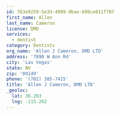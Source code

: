 ```yaml
---
id: 763e9259-5e3d-4989-9bae-b99ce011f787
first_name: Allen
last_name: Cameron
license: DMD
services:
  - dentist
category: Dentists
org_name: 'Allen J Cameron, DMD LTD'
address: '7890 W Ann Rd'
city: 'Las Vegas'
state: NV
zip: '89149'
phone: '(702) 385-7415'
title: 'Allen J Cameron, DMD LTD'
_geoloc:
  lat: 36.263
  lng: -115.262
---
```

